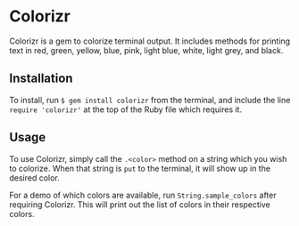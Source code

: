 # Colorizr

Colorizr is a gem to colorize terminal output. It includes methods for printing
text in red, green, yellow, blue, pink, light blue, white, light grey, and
black.

## Installation

To install, run `$ gem install colorizr` from the terminal, and include the
line `require 'colorizr'` at the top of the Ruby file which requires it.

## Usage

To use Colorizr, simply call the `.<color>` method on a string which you wish
to colorize. When that string is `put` to the terminal, it will show up in the
desired color.

For a demo of which colors are available, run `String.sample_colors` after
requiring Colorizr. This will print out the list of colors in their respective
colors.
